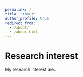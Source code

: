 ```yaml
---
permalink: /
title: "About"
author_profile: true
redirect_from: 
  - /about/
  - /about.html
---
```


Research interest
======
My research interest are...
